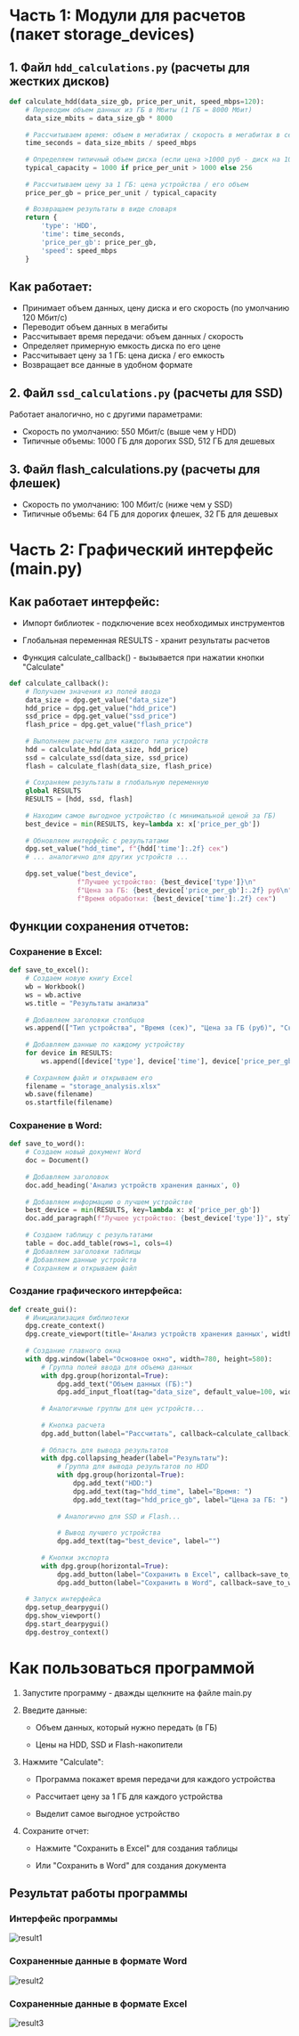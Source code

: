 # Часть 1: Модули для расчетов (пакет storage_devices)
## 1. Файл ```hdd_calculations.py``` (расчеты для жестких дисков)

```python
def calculate_hdd(data_size_gb, price_per_unit, speed_mbps=120):
    # Переводим объем данных из ГБ в Мбиты (1 ГБ = 8000 Мбит)
    data_size_mbits = data_size_gb * 8000
    
    # Рассчитываем время: объем в мегабитах / скорость в мегабитах в секунду
    time_seconds = data_size_mbits / speed_mbps
    
    # Определяем типичный объем диска (если цена >1000 руб - диск на 1000ГБ, иначе на 256ГБ)
    typical_capacity = 1000 if price_per_unit > 1000 else 256
    
    # Рассчитываем цену за 1 ГБ: цена устройства / его объем
    price_per_gb = price_per_unit / typical_capacity
    
    # Возвращаем результаты в виде словаря
    return {
        'type': 'HDD',
        'time': time_seconds,
        'price_per_gb': price_per_gb,
        'speed': speed_mbps
    }
```
## Как работает:
* Принимает объем данных, цену диска и его скорость (по умолчанию 120 Мбит/с)
* Переводит объем данных в мегабиты
* Рассчитывает время передачи: объем данных / скорость
* Определяет примерную емкость диска по его цене
* Рассчитывает цену за 1 ГБ: цена диска / его емкость
* Возвращает все данные в удобном формате


## 2. Файл ```ssd_calculations.py``` (расчеты для SSD)
Работает аналогично, но с другими параметрами:

* Скорость по умолчанию: 550 Мбит/с (выше чем у HDD)
* Типичные объемы: 1000 ГБ для дорогих SSD, 512 ГБ для дешевых

## 3. Файл flash_calculations.py (расчеты для флешек)

* Скорость по умолчанию: 100 Мбит/с (ниже чем у SSD)
* Типичные объемы: 64 ГБ для дорогих флешек, 32 ГБ для дешевых



# Часть 2: Графический интерфейс (main.py)
## Как работает интерфейс:
- Импорт библиотек - подключение всех необходимых инструментов

- Глобальная переменная RESULTS - хранит результаты расчетов
- Функция calculate_callback() - вызывается при нажатии кнопки "Calculate"


```python
def calculate_callback():
    # Получаем значения из полей ввода
    data_size = dpg.get_value("data_size")
    hdd_price = dpg.get_value("hdd_price")
    ssd_price = dpg.get_value("ssd_price")
    flash_price = dpg.get_value("flash_price")
    
    # Выполняем расчеты для каждого типа устройств
    hdd = calculate_hdd(data_size, hdd_price)
    ssd = calculate_ssd(data_size, ssd_price)
    flash = calculate_flash(data_size, flash_price)
    
    # Сохраняем результаты в глобальную переменную
    global RESULTS
    RESULTS = [hdd, ssd, flash]
    
    # Находим самое выгодное устройство (с минимальной ценой за ГБ)
    best_device = min(RESULTS, key=lambda x: x['price_per_gb'])
    
    # Обновляем интерфейс с результатами
    dpg.set_value("hdd_time", f"{hdd['time']:.2f} сек")
    # ... аналогично для других устройств ...
    
    dpg.set_value("best_device", 
                 f"Лучшее устройство: {best_device['type']}\n"
                 f"Цена за ГБ: {best_device['price_per_gb']:.2f} руб\n"
                 f"Время обработки: {best_device['time']:.2f} сек")
```

## Функции сохранения отчетов:
### Сохранение в Excel:
```python
def save_to_excel():
    # Создаем новую книгу Excel
    wb = Workbook()
    ws = wb.active
    ws.title = "Результаты анализа"
    
    # Добавляем заголовки столбцов
    ws.append(["Тип устройства", "Время (сек)", "Цена за ГБ (руб)", "Скорость (Мбит/с)"])
    
    # Добавляем данные по каждому устройству
    for device in RESULTS:
        ws.append([device['type'], device['time'], device['price_per_gb'], device['speed']])
    
    # Сохраняем файл и открываем его
    filename = "storage_analysis.xlsx"
    wb.save(filename)
    os.startfile(filename)
```

### Сохранение в Word:
```python
def save_to_word():
    # Создаем новый документ Word
    doc = Document()
    
    # Добавляем заголовок
    doc.add_heading('Анализ устройств хранения данных', 0)
    
    # Добавляем информацию о лучшем устройстве
    best_device = min(RESULTS, key=lambda x: x['price_per_gb'])
    doc.add_paragraph(f"Лучшее устройство: {best_device['type']}", style='Heading 2')
    
    # Создаем таблицу с результатами
    table = doc.add_table(rows=1, cols=4)
    # Добавляем заголовки таблицы
    # Добавляем данные устройств
    # Сохраняем и открываем файл
```
### Создание графического интерфейса:
```python
def create_gui():
    # Инициализация библиотеки
    dpg.create_context()
    dpg.create_viewport(title='Анализ устройств хранения данных', width=800, height=600)
    
    # Создание главного окна
    with dpg.window(label="Основное окно", width=780, height=580):
        # Группа полей ввода для объема данных
        with dpg.group(horizontal=True):
            dpg.add_text("Объем данных (ГБ):")
            dpg.add_input_float(tag="data_size", default_value=100, width=100)
        
        # Аналогичные группы для цен устройств...
        
        # Кнопка расчета
        dpg.add_button(label="Рассчитать", callback=calculate_callback)
        
        # Область для вывода результатов
        with dpg.collapsing_header(label="Результаты"):
            # Группа для вывода результатов по HDD
            with dpg.group(horizontal=True):
                dpg.add_text("HDD:")
                dpg.add_text(tag="hdd_time", label="Время: ")
                dpg.add_text(tag="hdd_price_gb", label="Цена за ГБ: ")
            
            # Аналогично для SSD и Flash...
            
            # Вывод лучшего устройства
            dpg.add_text(tag="best_device", label="")
        
        # Кнопки экспорта
        with dpg.group(horizontal=True):
            dpg.add_button(label="Сохранить в Excel", callback=save_to_excel)
            dpg.add_button(label="Сохранить в Word", callback=save_to_word)
    
    # Запуск интерфейса
    dpg.setup_dearpygui()
    dpg.show_viewport()
    dpg.start_dearpygui()
    dpg.destroy_context()
```

# Как пользоваться программой
1. Запустите программу - дважды щелкните на файле main.py

2. Введите данные:

    * Объем данных, который нужно передать (в ГБ)

    * Цены на HDD, SSD и Flash-накопители

3. Нажмите "Calculate":

    * Программа покажет время передачи для каждого устройства

    * Рассчитает цену за 1 ГБ для каждого устройства

    * Выделит самое выгодное устройство

4. Сохраните отчет:

    * Нажмите "Сохранить в Excel" для создания таблицы

    * Или "Сохранить в Word" для создания документа


## Результат работы программы
### Интерфейс программы
![result1](https://github.com/Lemka6ix/Python/blob/main/lab6/program.png)

### Сохраненные данные в формате Word
![result2](https://github.com/Lemka6ix/Python/blob/main/lab6/word_file.png)

### Сохраненные данные в формате Excel
![result3](https://github.com/Lemka6ix/Python/blob/main/lab6/excel_file.png)
